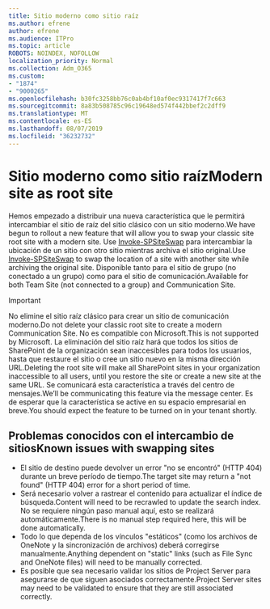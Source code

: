 ```yaml
---
title: Sitio moderno como sitio raíz
ms.author: efrene
author: efrene
ms.audience: ITPro
ms.topic: article
ROBOTS: NOINDEX, NOFOLLOW
localization_priority: Normal
ms.collection: Adm_O365
ms.custom:
- "1874"
- "9000265"
ms.openlocfilehash: b30fc3258bb76c0ab4bf10af0ec9317417f7c663
ms.sourcegitcommit: 8a83b508785c96c19648ed574f442bbef2c2dff9
ms.translationtype: MT
ms.contentlocale: es-ES
ms.lasthandoff: 08/07/2019
ms.locfileid: "36232732"
---
```

# <a name="modern-site-as-root-site"></a><span data-ttu-id="ec3b7-102">Sitio moderno como sitio raíz</span><span class="sxs-lookup"><span data-stu-id="ec3b7-102">Modern site as root site</span></span>

<span data-ttu-id="ec3b7-103">Hemos empezado a distribuir una nueva característica que le permitirá intercambiar el sitio de raíz del sitio clásico con un sitio moderno.</span><span class="sxs-lookup"><span data-stu-id="ec3b7-103">We have begun to rollout a new feature that will allow you to swap your classic site root site with a modern site.</span></span> <span data-ttu-id="ec3b7-104">Use [Invoke-SPSiteSwap](https://docs.microsoft.com/powershell/module/sharepoint-online/invoke-spositeswap?view=sharepoint-ps) para intercambiar la ubicación de un sitio con otro sitio mientras archiva el sitio original.</span><span class="sxs-lookup"><span data-stu-id="ec3b7-104">Use [Invoke-SPSiteSwap](https://docs.microsoft.com/powershell/module/sharepoint-online/invoke-spositeswap?view=sharepoint-ps) to swap the location of a site with another site while archiving the original site.</span></span> <span data-ttu-id="ec3b7-105">Disponible tanto para el sitio de grupo (no conectado a un grupo) como para el sitio de comunicación.</span><span class="sxs-lookup"><span data-stu-id="ec3b7-105">Available for both Team Site (not connected to a group) and Communication Site.</span></span> 

>[!Important]
> <span data-ttu-id="ec3b7-106">No elimine el sitio raíz clásico para crear un sitio de comunicación moderno.</span><span class="sxs-lookup"><span data-stu-id="ec3b7-106">Do not delete your classic root site to create a modern Communication Site.</span></span> <span data-ttu-id="ec3b7-107">No es compatible con Microsoft.</span><span class="sxs-lookup"><span data-stu-id="ec3b7-107">This is not supported by Microsoft.</span></span> <span data-ttu-id="ec3b7-108">La eliminación del sitio raíz hará que todos los sitios de SharePoint de la organización sean inaccesibles para todos los usuarios, hasta que restaure el sitio o cree un sitio nuevo en la misma dirección URL.</span><span class="sxs-lookup"><span data-stu-id="ec3b7-108">Deleting the root site will make all SharePoint sites in your organization inaccessible to all users, until you restore the site or create a new site at the same URL.</span></span> <span data-ttu-id="ec3b7-109">Se comunicará esta característica a través del centro de mensajes.</span><span class="sxs-lookup"><span data-stu-id="ec3b7-109">We’ll be communicating this feature via the message center.</span></span> <span data-ttu-id="ec3b7-110">Es de esperar que la característica se active en su espacio empresarial en breve.</span><span class="sxs-lookup"><span data-stu-id="ec3b7-110">You should expect the feature to be turned on in your tenant shortly.</span></span>

## <a name="known-issues-with-swapping-sites"></a><span data-ttu-id="ec3b7-111">Problemas conocidos con el intercambio de sitios</span><span class="sxs-lookup"><span data-stu-id="ec3b7-111">Known issues with swapping sites</span></span>
- <span data-ttu-id="ec3b7-112">El sitio de destino puede devolver un error "no se encontró" (HTTP 404) durante un breve período de tiempo.</span><span class="sxs-lookup"><span data-stu-id="ec3b7-112">The target site may return a "not found" (HTTP 404) error for a short period of time.</span></span>
- <span data-ttu-id="ec3b7-113">Será necesario volver a rastrear el contenido para actualizar el índice de búsqueda.</span><span class="sxs-lookup"><span data-stu-id="ec3b7-113">Content will need to be recrawled to update the search index.</span></span> <span data-ttu-id="ec3b7-114">No se requiere ningún paso manual aquí, esto se realizará automáticamente.</span><span class="sxs-lookup"><span data-stu-id="ec3b7-114">There is no manual step required here, this will be done automatically.</span></span>
- <span data-ttu-id="ec3b7-115">Todo lo que dependa de los vínculos "estáticos" (como los archivos de OneNote y la sincronización de archivos) deberá corregirse manualmente.</span><span class="sxs-lookup"><span data-stu-id="ec3b7-115">Anything dependent on "static" links (such as File Sync and OneNote files) will need to be manually corrected.</span></span>
- <span data-ttu-id="ec3b7-116">Es posible que sea necesario validar los sitios de Project Server para asegurarse de que siguen asociados correctamente.</span><span class="sxs-lookup"><span data-stu-id="ec3b7-116">Project Server sites may need to be validated to ensure that they are still associated correctly.</span></span> 
